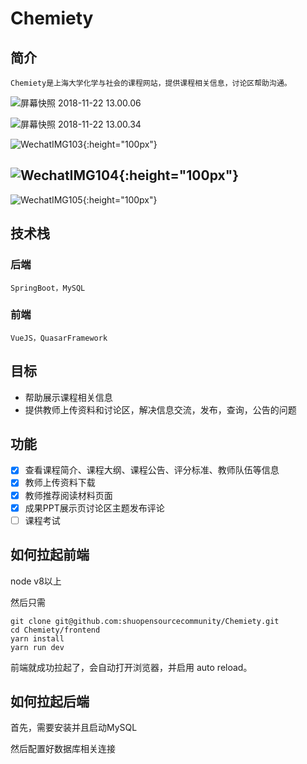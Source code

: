 # Chemiety

## 简介
    Chemiety是上海大学化学与社会的课程网站，提供课程相关信息，讨论区帮助沟通。

![屏幕快照 2018-11-22 13.00.06](https://ws3.sinaimg.cn/large/006tNbRwly1fxgrnb5ohjj31i80u0wue.jpg)

![屏幕快照 2018-11-22 13.00.34](https://ws4.sinaimg.cn/large/006tNbRwly1fxgsihnqzcj31ir0u0dp0.jpg)

![WechatIMG103](https://ws4.sinaimg.cn/large/006tNbRwgy1fxgtc3vezkj30u01szjxv.jpg){:height="100px"}



## ![WechatIMG104](https://ws4.sinaimg.cn/large/006tNbRwgy1fxgtibz926j30u01sztfr.jpg){:height="100px"}

![WechatIMG105](https://ws4.sinaimg.cn/large/006tNbRwgy1fxgtiml6luj30u01sz4qp.jpg){:height="100px"}

## 技术栈

### 后端
    SpringBoot，MySQL

### 前端
    VueJS，QuasarFramework

## 目标

* 帮助展示课程相关信息
* 提供教师上传资料和讨论区，解决信息交流，发布，查询，公告的问题

## 功能

- [x] 查看课程简介、课程大纲、课程公告、评分标准、教师队伍等信息
- [x] 教师上传资料下载
- [x] 教师推荐阅读材料页面
- [x] 成果PPT展示页讨论区主题发布评论
- [ ] 课程考试

## 如何拉起前端

node v8以上

然后只需
```shell
git clone git@github.com:shuopensourcecommunity/Chemiety.git
cd Chemiety/frontend
yarn install
yarn run dev
```
前端就成功拉起了，会自动打开浏览器，并启用 auto reload。

## 如何拉起后端

首先，需要安装并且启动MySQL

然后配置好数据库相关连接

